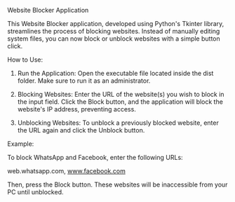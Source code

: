 Website Blocker Application

This Website Blocker application, developed using Python's Tkinter library, streamlines the process of blocking websites. Instead of manually editing system files, you can now block or unblock websites with a simple button click.

How to Use:

1. Run the Application: Open the executable file located inside the dist folder. Make sure to run it as an administrator.

2. Blocking Websites: Enter the URL of the website(s) you wish to block in the input field. Click the Block button, and the application will block the website's IP address, preventing access.

3. Unblocking Websites: To unblock a previously blocked website, enter the URL again and click the Unblock button.

Example:

To block WhatsApp and Facebook, enter the following URLs:

web.whatsapp.com, www.facebook.com

Then, press the Block button. These websites will be inaccessible from your PC until unblocked.
